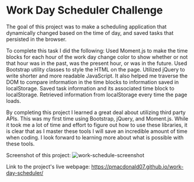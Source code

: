 # Work Day Scheduler Challenge

The goal of this project was to make a scheduling application that dynamically changed based on the time of day, and saved tasks that persisted in the browser.

To complete this task I did the following:
    Used Moment.js to make the time blocks for each hour of the work day change color to show whether or not that hour was in the past, was the present hour, or was in the future.
    Used Bootstrap utility classes to style the HTML on the page.
    Utilized jQuery to write shorter and more readable JavaScript. It also helped me traverse the DOM to compare information in the time blocks to information saved in localStorage.
    Saved task information and its associated time block to localStorage. Retrieved information from localStorage every time the page loads.

By completing this project I learned a great deal about utilizing third party APIs. This was my first time using Bootstrap, jQuery, and Moment.js. While it took me a lot of time and effort to figure out how to use these libraries, it is clear that as I master these tools I will save an incredible amount of time when coding. I look forward to learning more about what is possible with these tools.

Screenshot of this project:
    ![work-schedule-screenshot](https://user-images.githubusercontent.com/108894754/187703324-c1c50661-fb5b-4774-a9bf-a7e2ee80e6a2.png)

Link to the project's live webpage:
    https://pmacdonald07.github.io/work-day-scheduler/